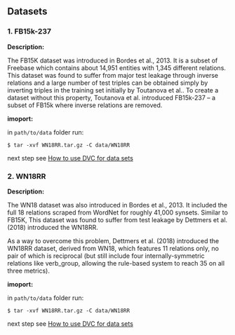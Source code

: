 ## Datasets
### 1. FB15k-237
<b> Description:</b>

The FB15K dataset was introduced in Bordes et al., 2013. It is a subset of Freebase which contains about 14,951 entities with 1,345 different relations. This dataset was found to suffer from major test leakage through inverse relations and a large number of test triples can be obtained simply by inverting triples in the training set initially by Toutanova et al.. To create a dataset without this property, Toutanova et al. introduced FB15k-237 – a subset of FB15k where inverse relations are removed.

<b>imoport:</b>

in `path/to/data` folder run:
```
$ tar -xvf WN18RR.tar.gz -C data/WN18RR
```
next step see [How to use DVC for data sets](https://gitlab.lrz.de/adl-ai/practical-big-data-science-adl-ai/wikis/How-to-use-DVC-for-data-sets)


### 2. WN18RR
<b> Description:</b>

The WN18 dataset was also introduced in Bordes et al., 2013. It included the full 18 relations scraped from WordNet for roughly 41,000 synsets. Similar to FB15K, This dataset was found to suffer from test leakage by Dettmers et al. (2018) introduced the WN18RR.

As a way to overcome this problem, Dettmers et al. (2018) introduced the WN18RR dataset, derived from WN18, which features 11 relations only, no pair of which is reciprocal (but still include four internally-symmetric relations like verb_group, allowing the rule-based system to reach 35 on all three metrics).

<b>imoport:</b>

in `path/to/data` folder run:


```
$ tar -xvf WN18RR.tar.gz -C data/WN18RR
```

next step see [How to use DVC for data sets](https://gitlab.lrz.de/adl-ai/practical-big-data-science-adl-ai/wikis/How-to-use-DVC-for-data-sets)

